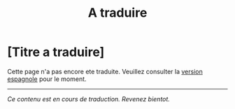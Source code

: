﻿---
title: [A traduire]
---

<!-- TODO: translation missing - French version -->

# [Titre a traduire]

Cette page n'a pas encore ete traduite. Veuillez consulter la [version espagnole](/es/mitos-evolucion-continuacion) pour le moment.

---

*Ce contenu est en cours de traduction. Revenez bientot.*
